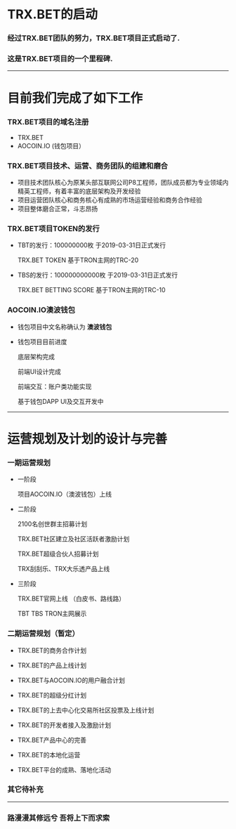 # TRX.BET的启动
### 经过TRX.BET团队的努力，TRX.BET项目正式启动了.
### 这是TRX.BET项目的一个里程碑.

---

# 目前我们完成了如下工作
### TRX.BET项目的域名注册
* TRX.BET
* AOCOIN.IO  (钱包项目）
### TRX.BET项目技术、运营、商务团队的组建和磨合
* 项目技术团队核心为原某头部互联网公司P8工程师，团队成员都为专业领域内精英工程师，有着丰富的底层架构及开发经验
* 项目运营团队核心和商务核心有成熟的市场运营经验和商务合作经验
* 项目整体磨合正常，斗志昂扬
### TRX.BET项目TOKEN的发行
* TBT的发行：100000000枚 于2019-03-31日正式发行
 
  TRX.BET TOKEN 基于TRON主网的TRC-20

* TBS的发行：100000000000枚 于2019-03-31日正式发行
  
  TRX.BET BETTING SCORE 基于TRON主网的TRC-10
### AOCOIN.IO澳波钱包
* 钱包项目中文名称确认为 **澳波钱包**
* 钱包项目目前进度

  底层架构完成

  前端UI设计完成
  
  前端交互：账户类功能实现
  
  基于钱包DAPP UI及交互开发中

---

# 运营规划及计划的设计与完善
### 一期运营规划

*  一阶段
    
    项目AOCOIN.IO（澳波钱包）上线
  
*  二阶段
    
    2100名创世群主招募计划
    
    TRX.BET社区建立及社区活跃者激励计划
  
    TRX.BET超级合伙人招募计划
    
    TRX刮刮乐、TRX大乐透产品上线
  
*  三阶段
    
    TRX.BET官网上线 （白皮书、路线路）
  
    TBT TBS TRON主网展示
    
### 二期运营规划（暂定）
    
*    TRX.BET的商务合作计划
    
*    TRX.BET的产品上线计划
    
*    TRX.BET与AOCOIN.IO的用户融合计划
    
*    TRX.BET的超级分红计划
    
*    TRX.BET的上去中心化交易所社区投票及上线计划

*    TRX.BET的开发者接入及激励计划
    
*    TRX.BET产品中心的完善
    
*    TRX.BET的本地化运营
    
*    TRX.BET平台的成熟、落地化活动
    
### 其它待补充

---

### 路漫漫其修远兮 吾将上下而求索

    
    
